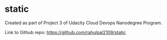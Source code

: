 # static

Created as part of Project 3 of Udacity Cloud Devops Nanodegree Program.

Link to Github repo:
https://github.com/rahulpal2109/static

